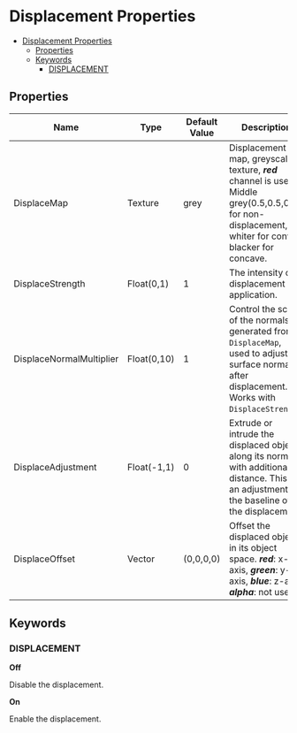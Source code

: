 # Displacement Properties

- [Displacement Properties](#displacement-properties)
  - [Properties](#properties)
  - [Keywords](#keywords)
    - [DISPLACEMENT](#displacement)

## Properties
| Name                     | Type        | Default Value | Description                                                                                                                                            |
| ------------------------ | ----------- | ------------- | ------------------------------------------------------------------------------------------------------------------------------------------------------ |
| DisplaceMap              | Texture     | grey          | Displacement map, greyscale texture, ***red*** channel is used. Middle grey(0.5,0.5,0.5) for non-displacement, whiter for convex, blacker for concave. |
| DisplaceStrength         | Float(0,1)  | 1             | The intensity of displacement application.                                                                                                             |
| DisplaceNormalMultiplier | Float(0,10) | 1             | Control the scale of the normals generated from `DisplaceMap`, used to adjust the surface normals after displacement. Works with `DisplaceStrength`.   |
| DisplaceAdjustment       | Float(-1,1) | 0             | Extrude or intrude the displaced object along its normals with additional distance. This is an adjustment to the baseline of the displacement.         |
| DisplaceOffset           | Vector      | (0,0,0,0)     | Offset the displaced object in its object space. ***red***: x-axis, ***green***: y-axis, ***blue***: z-axis, ***alpha***: not used.                    |

## Keywords

### DISPLACEMENT
**Off**

Disable the displacement.

**On**

Enable the displacement.